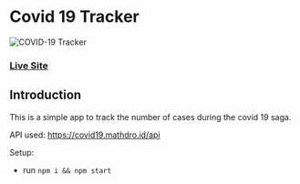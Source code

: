 # Covid 19 Tracker

![COVID-19 Tracker]()

### [Live Site]()

## Introduction

This is a simple app to track the number of cases during the covid 19 saga.

API used: https://covid19.mathdro.id/api

Setup:

- run `npm i && npm start`
